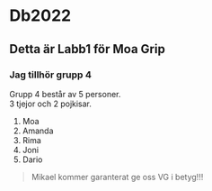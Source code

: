 # Db2022

## Detta är Labb1 för Moa Grip

### Jag tillhör grupp 4

Grupp 4 består av 5 personer.  
3 tjejor och 2 pojkisar.
1. Moa
2. Amanda
3. Rima
4. Joni
5. Dario

>Mikael kommer garanterat ge oss VG i betyg!!!

